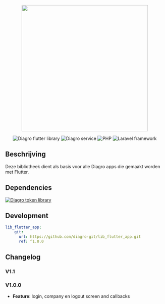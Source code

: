 <p align="center"><a href="https://laravel.com" target="_blank"><img src="https://diagro.be/assets/img/diagro-logo.svg" width="400"></a></p>

<p align="center">
<img src="https://img.shields.io/badge/project-lib_flutter_app-yellowgreen" alt="Diagro flutter library">
<img src="https://img.shields.io/badge/type-library-informational" alt="Diagro service">
<img src="https://img.shields.io/badge/php-8.0-blueviolet" alt="PHP">
<img src="https://img.shields.io/badge/laravel-8.67-red" alt="Laravel framework">
</p>

## Beschrijving

Deze bibliotheek dient als basis voor alle Diagro apps die gemaakt worden met Flutter.

## Dependencies

<p><a href="https://github.com/diagro-git/lib_flutter_token"><img src="https://img.shields.io/badge/lib-flutter_token-informational" alt="Diagro token library"></a></p>


## Development

```yaml
lib_flutter_app:
    git:
      url: https://github.com/diagro-git/lib_flutter_app.git
      ref: ^1.0.0
```

## Changelog

### V1.1

### V1.0.0

* **Feature**: login, company en logout screen and callbacks
